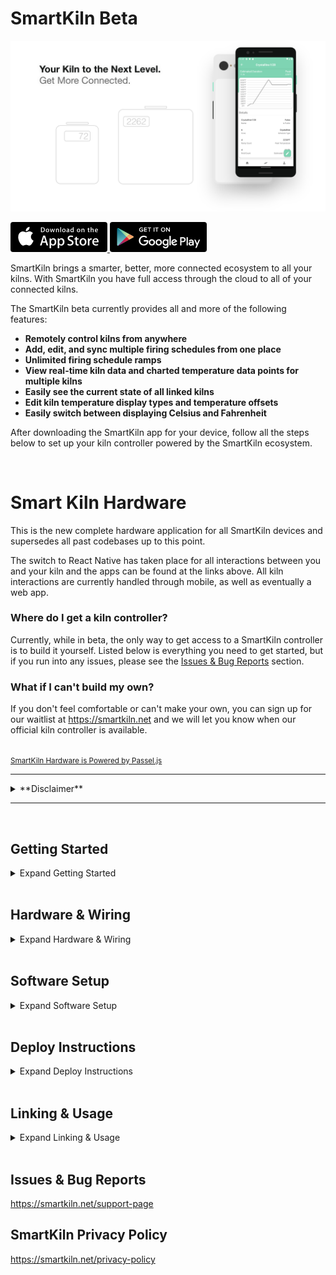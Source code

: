 # SmartKiln Beta

![smart-kiln-hardware-header](docs/images/smart-kiln-hardware-header.png)

<p align="left">
  <a href="https://testflight.apple.com/join/0vnadjan" target="_blank">
    <img height="48px" src="docs/images/download-apple.png" alt="Download on Apple App Store" />
  </a>
  <a href="https://play.google.com/apps/testing/com.smartkilnrnb" target="_blank">
    <img height="48px" src="docs/images/download-google.png" alt="Download on Google Play Store" />
    </a>
</p >

SmartKiln brings a smarter, better, more connected ecosystem to all your kilns. With SmartKiln you have full access through the cloud to all of your connected kilns.

The SmartKiln beta currently provides all and more of the following features:

- **Remotely control kilns from anywhere**
- **Add, edit, and sync multiple firing schedules from one place**
- **Unlimited firing schedule ramps**
- **View real-time kiln data and charted temperature data points for multiple kilns**
- **Easily see the current state of all linked kilns**
- **Edit kiln temperature display types and temperature offsets**
- **Easily switch between displaying Celsius and Fahrenheit**

After downloading the SmartKiln app for your device, follow all the steps below to set up your kiln controller powered by the SmartKiln ecosystem.

<br />

# Smart Kiln Hardware

This is the new complete hardware application for all SmartKiln devices and supersedes all past codebases up to this point.

The switch to React Native has taken place for all interactions between you and your kiln and the apps can be found at the links above. All kiln interactions are currently handled through mobile, as well as eventually a web app.

### Where do I get a kiln controller?

Currently, while in beta, the only way to get access to a SmartKiln controller is to build it yourself. Listed below is everything you need to get started, but if you run into any issues, please see the [Issues & Bug Reports](#issues-&-bug-reports) section.

### What if I can't build my own?

If you don't feel comfortable or can't make your own, you can sign up for our waitlist at https://smartkiln.net and we will let you know when our official kiln controller is available.

<br/>

<a href="https://github.com/ZachJMoore/passeljs">
  <small>SmartKiln Hardware is Powered by Passel.js</small>
</a>

<hr/>

<details>
<summary>**Disclaimer**</summary>

<br />

The SmartKiln is provided by myself and the maintainers "as is" and "with all faults." I and the maintainers make no representations or warranties of any kind concerning the safety, suitability, lack of viruses or bugs, inaccuracies, typographical errors, or other harmful components of the SmartKiln. There are inherent dangers in the use of any software and hardware, and you are solely responsible for determining whether the SmartKiln is compatible with your kiln and hardware, as well as any other software installed on your hardware. You are also solely responsible for the protection of yourself, kilns, hardware, and backup of your data. I and the maintainers will not be liable for any damages you may suffer in connection with using, modifying, or distributing the SmartKiln. By using any part of the SmartKiln, you accept sole responsibility of any and all damage or harm caused by yourself or SmartKiln products.

</details>
<hr/>

<br />

## Getting Started

<details>
<summary>Expand Getting Started</summary>

<br />

To get started, download the [latest release](https://github.com/ZachJMoore/smart-kiln-hardware/releases), make sure to rename .env.example to .env. You can do so with the following command from the root project directory:

```
$ mv .env.example .env
```

Look over the .env configuration and ensure that all the settings are correct. The only section you have to worry about if you only intend to install the required dependencies are the hardware versions. There are instructions below for configuring and correctly setting your version numbers.

Please follow, in full, each section below to set up your hardware and the SmartKiln software.

</details>

<br />

## Hardware & Wiring

<details>
<summary>Expand Hardware & Wiring</summary>

<br />

Each SmartKiln software component that deals with hardware has a README with wiring and hardware information.

### Parts and Wiring README's

- Raspberry Pi (already setup with Raspbian)
- Raspberry Pi Case
- Power Supply
- SD Card
- [Relays](/app/components/Kiln/lib/Relays/README.md)
- [Thermocouples and Amplifiers](/app/components/Kiln/lib/ThermoSensor/README.md)
- [Displays](/app/components/Display/README.md)

</details>

<br />

## Software Setup

<details>
<summary>Expand Software Setup</summary>

<br />

This project includes a WiFi Manager under the hood that is used for controlling WLAN vs ap modes. It currently needs more testing and is not enabled. The WiFi mode switching is based on this answer from [StackExchange](https://raspberrypi.stackexchange.com/questions/93311/switch-between-wifi-client-and-access-point-without-reboot/93312#93312).

Even though it as not enabled, the install instructions for the WiFi Manager dependencies are listed below for future use, documentation, and testing purposes.

### Dependencies

The following are the basics of what we need: Node, SPI, I2C, ZeroConf, forever & forever-service, node_modules, and optional systemd-networkd helper tools & systemd-networkd setup.

#### Installing Node

**Node for Pi Zero W:**

```
    $ curl -o node-v9.7.1-linux-armv6l.tar.gz https://nodejs.org/dist/v9.7.1/node-v9.7.1-linux-armv6l.tar.gz && tar -xzf node-v9.7.1-linux-armv6l.tar.gz && sudo cp -r node-v9.7.1-linux-armv6l/* /usr/local/
```

**Node for Pi 3B+:**

```
    $ curl -sL https://deb.nodesource.com/setup_10.x | sudo -E bash -
    $ sudo apt-get install -y nodejs
```

#### SPI, I2C

**Command Line:**

```
    $ sudo raspi-config
    -> Interfacing Options -> SPI
    -> Interfacing Options -> I2C
```

**Boot Config**

If you'd rather enable these from the very start, in your sd card after installing raspbian, edit /boot/config.txt and append the following lines:

```
    dtparam=spi=on
    dtparam=i2c_vc=on
```

#### ZeroConf

We also need helper tools for ZeroConf. Run the following commands:

```
    $ sudo apt-get install libavahi-compat-libdnssd-dev
```

#### forever & forever-service

Used for keeping everything alive after reboots or bugs happen

```
    $ npm install -g --save forever forever-service
```

#### Node Modules

That all for required dependencies! Run the following command and move onto the usage section.

```
    $ npm install
```

<br/>
<hr>
<br />

**OPTIONAL:** Not required in the current version.

<details>
<summary>Expand WiFi Manager Setup</summary>

<br />

#### systemd-networkd

Just a few helper tools. Run the follow:

```
    $ sudo apt install rng-tools
```

#### systemd-networkd Setup

There is some setup before we can use systemd-networkd

**Automatic**

smart-kiln-hardware provides a setup script that tries to copy and edit all the necessary files for you.

```
    $ sudo npm run setup
```

**Manual**

If you prefer to do it manually or run into issues, you can follow the StackExchange answer linked above. Although as the project changes, the setup script applies addition steps to make everything work. It is recommended not to do this manually.

</details>

</details>

<br />

## Deploy Instructions

<details>
<summary>Expand Deploy Instructions</summary>

<br />

Before first deploying, make sure to run the app with `npm start` to make sure everything is configured correctly, then proceed to the following:

**Install & Start**

```
$ npm run service:install
```

**Stop & Delete**

```
$ npm run service:delete
```

### Commands to interact with the service

- Start - "sudo service smart-kiln-hardware start"
- Stop - "sudo service smart-kiln-hardware stop"
- Status - "sudo service smart-kiln-hardware status"
- Restart - "sudo service smart-kiln-hardware restart"

</details>

<br />

## Linking & Usage

<details>
<summary>Expand Linking & Usage</summary>

<br />

All kilns are currently being strictly manually linked to your account while in the beta. If you have downloaded the SmartKiln app, created an account, set up your SmartKiln controller, and have all the appropriate hardware correctly assembled and attached to your kiln, you can follow the steps below:

- Login to the email you used for your account at SmartKiln
- Compose an email to <a href="mailto:contact@smartkiln.net">contact@smartkiln.net</a>
- Set the subject title to: `SmartKiln Link Request`
- In the email body, please include the following in order
  - **Kiln UUID & ID Number**. Your kiln UUID can be found, from the directory you started the SmartKiln hardware app in, at the following file `app/storage/internal/Authentication/state.json`. In this file, your UUID and ID are under the account section. If there is no information in this section, your kiln has not connected to our servers yet and most likely is just not connected to a network, behind a firewall, or is incorrectly configured.
  - **User Account Identification**. You can find your account identification in the SmartKiln app settings. As of 10/3/2019, this information is listed in the top left. It will be in the following format: "number"."Your Name", for example, "1.Smart Kiln".

After receiving this information, we will make the changes to your account on our end and will email you once this has been completed. You will be able to find your kiln listed in the SmartKiln app under the home page. If you don't immediately see it, try refreshing or restarting the app.

</details>

<br />

## Issues & Bug Reports

https://smartkiln.net/support-page

## SmartKiln Privacy Policy

https://smartkiln.net/privacy-policy
